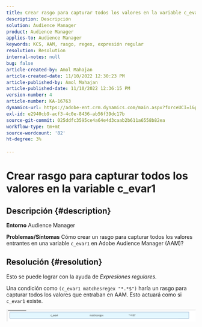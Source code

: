 ```yaml
---
title: Crear rasgo para capturar todos los valores en la variable c_evar1
description: Descripción
solution: Audience Manager
product: Audience Manager
applies-to: Audience Manager
keywords: KCS, AAM, rasgo, regex, expresión regular
resolution: Resolution
internal-notes: null
bug: false
article-created-by: Amol Mahajan
article-created-date: 11/10/2022 12:30:23 PM
article-published-by: Amol Mahajan
article-published-date: 11/10/2022 12:36:15 PM
version-number: 4
article-number: KA-16763
dynamics-url: https://adobe-ent.crm.dynamics.com/main.aspx?forceUCI=1&pagetype=entityrecord&etn=knowledgearticle&id=afe65171-f360-ed11-9561-6045bd006268
exl-id: e2940cb9-acf3-4c0e-8436-ab56f39dc17b
source-git-commit: 025ddfc3595ce4a64e4d3caab2b611a6558b82ea
workflow-type: tm+mt
source-wordcount: '82'
ht-degree: 3%

---
```


# Crear rasgo para capturar todos los valores en la variable c_evar1

## Descripción {#description}

<b>Entorno</b>
Audience Manager


<b>Problemas/Síntomas</b>
Cómo crear un rasgo para capturar todos los valores entrantes en una variable `c_evar1` en Adobe Audience Manager (AAM)?


## Resolución {#resolution}


Esto se puede lograr con la ayuda de *Expresiones regulares.*

Una condición como `(c_evar1 matchesregex "*.*$")` haría un rasgo para capturar todos los valores que entraban en AAM. Esto actuará como si `c_evar1` existe.



![](assets/1b1452cb-a86b-eb11-a812-00224803aaf7.png)
